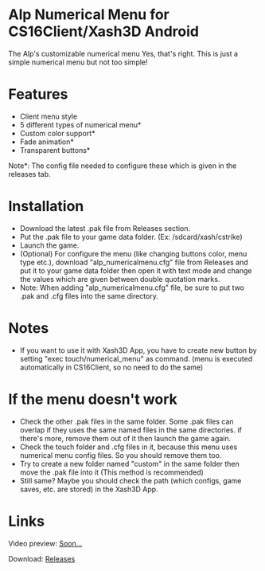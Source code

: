 # Alp Numerical Menu for CS16Client/Xash3D Android
The Alp's customizable numerical menu
Yes, that's right. This is just a simple numerical menu but not too simple!
# Features
- Client menu style
- 5 different types of numerical menu*
- Custom color support*
- Fade animation*
- Transparent buttons*

Note*: The config file needed to configure these which is given in the releases tab.
# Installation
- Download the latest .pak file from Releases section.
- Put the .pak file to your game data folder. (Ex: /sdcard/xash/cstrike)
- Launch the game.
- (Optional) For configure the menu (like changing buttons color, menu type etc.), download "alp_numericalmenu.cfg" file from Releases and put it to your game data folder then open it with text mode and change the values which are given between double quotation marks.
- Note: When adding "alp_numericalmenu.cfg" file, be sure to put two .pak and .cfg files into the same directory.
# Notes
- If you want to use it with Xash3D App, you have to create new button by setting "exec touch/numerical_menu" as command. (menu is executed automatically in CS16Client, so no need to do the same)
# If the menu doesn't work
- Check the other .pak files in the same folder. Some .pak files can overlap if they uses the same named files in the same directories. if there's more, remove them out of it then launch the game again.
- Check the touch folder and .cfg files in it, because this menu uses numerical menu config files. So you should remove them too.
- Try to create a new folder named "custom" in the same folder then move the .pak file into it (This method is recommended)
- Still same? Maybe you should check the path (which configs, game saves, etc. are stored) in the Xash3D App.
# Links
Video preview: [Soon...]()

Download: [Releases](https://github.com/Alprnn357/alp-numerical-menu/releases)

